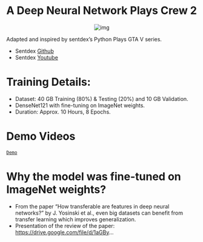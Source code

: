 # A Deep Neural Network Plays Crew 2
 <p align="center"> 
    <img src="https://github.com/mburakbozbey/pycrew2/blob/master/giphy.gif" alt="img">
 </p>
Adapted and inspired by sentdex’s Python Plays GTA V series.

- Sentdex <a href="https://github.com/Sentdex/pygta5" target="_blank">Github</a>
- Sentdex <a href="https://www.youtube.com/watch?v=ks4MPfMq8aQ&list=PLQVvvaa0QuDeETZEOy4VdocT7TOjfSA8a" target="_blank">Youtube</a>

# Training Details:

- Dataset: 40 GB Training (80%) & Testing (20%) and 10 GB Validation.
- DenseNet121 with fine-tuning on ImageNet weights.
- Duration: Approx. 10 Hours, 8 Epochs.

# Demo Videos

<a href="https://www.youtube.com/watch?v=1Ho4b1gUS7Y" target="_blank">`Demo`</a>

# Why the model was fine-tuned on ImageNet weights?

- From the paper “How transferable are features in deep neural networks?” by J. Yosinski et al., even big datasets can benefit from transfer learning which improves generalization. 
- Presentation of the review of the paper: https://drive.google.com/file/d/1aGBy...
